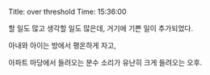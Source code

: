 Title: over threshold
Time: 15:36:00

할 일도 많고 생각할 일도 많은데, 거기에 기쁜 일이 추가되었다.

아내와 아이는 방에서 평온하게 자고,

아파트 마당에서 들려오는 분수 소리가 유난히 크게 들려오는 오후.

